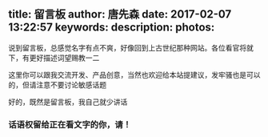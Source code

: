 title: 留言板
author: 唐先森
date: 2017-02-07 13:22:57
keywords:
description:
photos:
---

说到留言板，总感觉名字有点不爽，好像回到上古世纪那种网站。各位看官将就下，有更好描述词望赐教一二

这里你可以跟我交流开发、产品创意，当然也欢迎给本站提建议，发牢骚也是可以的，但请注意不要讨论敏感话题

好的，既然是留言板，我自己就少讲话

### 话语权留给正在看文字的你，请！

